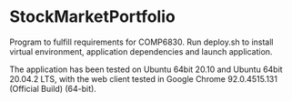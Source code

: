 # StockMarketPortfolio
Program to fulfill requirements for COMP6830.
Run deploy.sh to install virtual environment, application dependencies and launch application.

The application has been tested on  Ubuntu 
64bit 20.10 and Ubuntu 64bit 20.04.2 LTS, with the web client tested in Google Chrome 92.0.4515.131 (Official Build) (64-bit).

